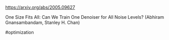 https://arxiv.org/abs/2005.09627

One Size Fits All: Can We Train One Denoiser for All Noise Levels? (Abhiram Gnansambandam, Stanley H. Chan)

#optimization 